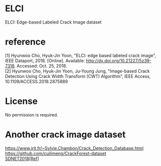 # ELCI
ELCI: Edge-based Labeled Crack Image dataset
# reference
[1] Hyunwoo Cho, Hyuk-Jin Yoon, "ELCI: edge based labeled crack image", IEEE Dataport, 2018. [Online]. Available: http://dx.doi.org/10.21227/5z39-7318. Accessed: Oct. 25, 2018.  
[2] Hyunwoo Cho, Hyuk-Jin Yoon, Ju-Young Jung, "Image-based Crack Detection Using Crack Width Transform (CWT) Algorithm", IEEE Access, 10.1109/ACCESS.2018.2875889
# License
No permission is required.
# Another crack image dataset
https://www.irit.fr/~Sylvie.Chambon/Crack_Detection_Database.html  
https://github.com/cuilimeng/CrackForest-dataset  
[SDNET2018](https://digitalcommons.usu.edu/all_datasets/48/)[[Ref]](https://www.sciencedirect.com/science/article/pii/S2352340918314082)  

